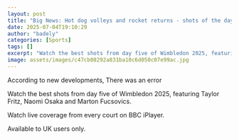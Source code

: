 ```yaml
---
layout: post
title: "Big News: Hot dog volleys and rocket returns - shots of the day"
date: 2025-07-04T19:10:29
author: "badely"
categories: [Sports]
tags: []
excerpt: "Watch the best shots from day five of Wimbledon 2025, featuring Taylor Fritz, Naomi Osaka and Marton Fucsovics."
image: assets/images/c47cb08292a831ba10c6d050c07e99ac.jpg
---
```


According to new developments, There was an error

Watch the best shots from day five of Wimbledon 2025, featuring Taylor Fritz, Naomi Osaka and Marton Fucsovics.

Watch live coverage from every court on BBC iPlayer.

Available to UK users only.

